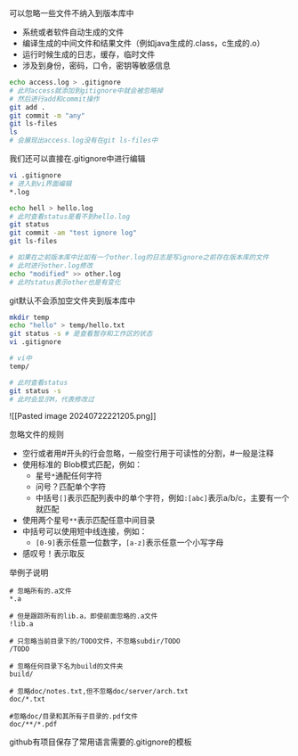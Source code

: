 可以忽略一些文件不纳入到版本库中
- 系统或者软件自动生成的文件
- 编译生成的中间文件和结果文件（例如java生成的.class，c生成的.o）
- 运行时候生成的日志，缓存，临时文件
- 涉及到身份，密码，口令，密钥等敏感信息

```bash
echo access.log > .gitignore
# 此时access就添加到gitignore中就会被忽略掉
# 然后进行add和commit操作
git add .
git commit -m "any"
git ls-files
ls
# 会展现出access.log没有在git ls-files中
```

我们还可以直接在.gitignore中进行编辑
```bash
vi .gitignore
# 进入到vi界面编辑
*.log

echo hell > hello.log
# 此时查看status是看不到hello.log
git status
git commit -am "test ignore log"
git ls-files

# 如果在之前版本库中比如有一个other.log的日志是写ignore之前存在版本库的文件
# 此时进行other.log修改
echo "modified" >> other.log
# 此时status表示other也是有变化
```

git默认不会添加空文件夹到版本库中
```bash
mkdir temp
echo "hello" > temp/hello.txt
git status -s # 是查看暂存和工作区的状态
vi .gitignore

# vi中
temp/

# 此时查看status
git status -s
# 此时会显示M，代表修改过
```
![[Pasted image 20240722221205.png]]

忽略文件的规则
- 空行或者用#开头的行会忽略，一般空行用于可读性的分割，#一般是注释
- 使用标准的 Blob模式匹配，例如：
	- 星号`*`通配任何字符
	- 问号？匹配单个字符
	- 中括号`[]`表示匹配列表中的单个字符，例如`:[abc]`表示a/b/c，主要有一个就匹配
- 使用两个星号`**`表示匹配任意中间目录
- 中括号可以使用短中线连接，例如：
	- `[0-9]`表示任意一位数字，`[a-z]`表示任意一个小写字母
- 感叹号！表示取反

举例子说明
```vim
# 忽略所有的.a文件
*.a

# 但是跟踪所有的lib.a，即使前面忽略的.a文件
!lib.a

# 只忽略当前目录下的/TODO文件，不忽略subdir/TODO
/TODO

# 忽略任何目录下名为build的文件夹
build/

# 忽略doc/notes.txt,但不忽略doc/server/arch.txt
doc/*.txt

#忽略doc/目录和其所有子目录的.pdf文件
doc/**/*.pdf
```
github有项目保存了常用语言需要的.gitignore的模板
